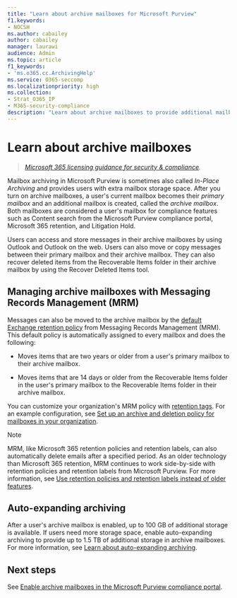 ```yaml
---
title: "Learn about archive mailboxes for Microsoft Purview"
f1.keywords:
- NOCSH
ms.author: cabailey
author: cabailey
manager: laurawi
audience: Admin
ms.topic: article
f1_keywords:
- 'ms.o365.cc.ArchivingHelp'
ms.service: O365-seccomp
ms.localizationpriority: high
ms.collection:
- Strat_O365_IP
- M365-security-compliance
description: "Learn about archive mailboxes to provide additional mailbox storage."
---
```


# Learn about archive mailboxes

>*[Microsoft 365 licensing guidance for security & compliance](/office365/servicedescriptions/microsoft-365-service-descriptions/microsoft-365-tenantlevel-services-licensing-guidance/microsoft-365-security-compliance-licensing-guidance).*

Mailbox archiving in Microsoft Purview is sometimes also called *In-Place Archiving* and provides users with extra mailbox storage space. After you turn on archive mailboxes, a user's current mailbox becomes their *primary mailbox* and an additional mailbox is created, called the *archive mailbox*. Both mailboxes are considered a user's mailbox for compliance features such as Content search from the Microsoft Purview compliance portal, Microsoft 365 retention, and Litigation Hold.

Users can access and store messages in their archive mailboxes by using Outlook and Outlook on the web. Users can also move or copy messages between their primary mailbox and their archive mailbox. They can also recover deleted items from the Recoverable Items folder in their archive mailbox by using the Recover Deleted Items tool.

## Managing archive mailboxes with Messaging Records Management (MRM)

Messages can also be moved to the archive mailbox by the [default Exchange retention policy](/exchange/security-and-compliance/messaging-records-management/default-retention-policy) from Messaging Records Management (MRM). This default policy is automatically assigned to every mailbox and does the following:

  - Moves items that are two years or older from a user's primary mailbox to their archive mailbox.

  - Moves items that are 14 days or older from the Recoverable Items folder in the user's primary mailbox to the Recoverable Items folder in their archive mailbox.

You can customize your organization's MRM policy with [retention tags](/exchange/security-and-compliance/messaging-records-management/retention-tags-and-policies). For an example configuration, see [Set up an archive and deletion policy for mailboxes in your organization](set-up-an-archive-and-deletion-policy-for-mailboxes.md).

> [!NOTE]
> MRM, like Microsoft 365 retention policies and retention labels, can also automatically delete emails after a specified period. As an older technology than Microsoft 365 retention, MRM continues to work side-by-side with retention policies and retention labels from Microsoft Purview. For more information, see [Use retention policies and retention labels instead of older features](retention.md#use-retention-policies-and-retention-labels-instead-of-older-features).

## Auto-expanding archiving 

After a user's archive mailbox is enabled, up to 100 GB of additional storage is available. If users need more storage space, enable auto-expanding archiving to provide up to 1.5 TB of additional storage in archive mailboxes. For more information, see [Learn about auto-expanding archiving](autoexpanding-archiving.md).

## Next steps

See [Enable archive mailboxes in the Microsoft Purview compliance portal](enable-archive-mailboxes.md).
